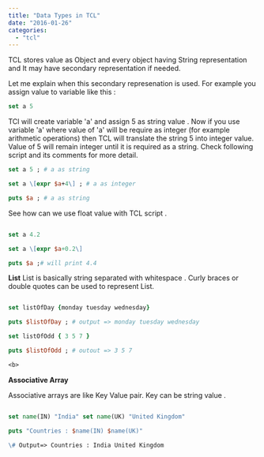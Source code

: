```yaml
---
title: "Data Types in TCL"
date: "2016-01-26"
categories: 
  - "tcl"
---
```


TCL stores value as Object and every object having String representation and It may have secondary representation if needed.

Let me explain when this secondary represenation is used. For example you assign value to variable like this :

```tcl
set a 5
```

TCl will create variable 'a' and assign 5 as string value . Now if you use variable 'a' where value of 'a' will be require as integer (for example arithmetic operations) then TCL will translate the string 5 into integer value. Value of 5 will remain integer until it is required as a string. Check following script and its comments for more detail.

```tcl
set a 5 ; # a as string

set a \[expr $a+4\] ; # a as integer

puts $a ; # a as string

```

See how can we use float value with TCL script .

```tcl

set a 4.2

set a \[expr $a+0.2\]

puts $a ;# will print 4.4

```

**List** List is basically string separated with whitespace . Curly braces or double quotes can be used to represent List.  

```tcl

set listOfDay {monday tuesday wednesday}

puts $listOfDay ; # output => monday tuesday wednesday

set listOfOdd { 3 5 7 }

puts $listOfOdd ; # outout => 3 5 7

<b>
```

**Associative Array**

Associative arrays are like Key Value pair. Key can be string value .

```tcl

set name(IN) "India" set name(UK) "United Kingdom"

puts "Countries : $name(IN) $name(UK)"

\# Output=> Countries : India United Kingdom

```
